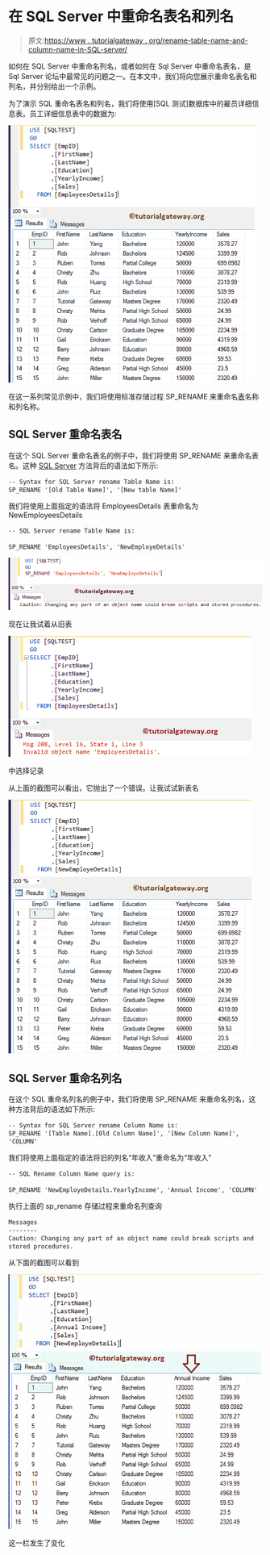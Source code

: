 # 在 SQL Server 中重命名表名和列名

> 原文:[https://www . tutorialgateway . org/rename-table-name-and-column-name-in-SQL-server/](https://www.tutorialgateway.org/rename-table-name-and-column-name-in-sql-server/)

如何在 SQL Server 中重命名列名，或者如何在 Sql Server 中重命名表名，是 Sql Server 论坛中最常见的问题之一。在本文中，我们将向您展示重命名表名和列名，并分别给出一个示例。

为了演示 SQL 重命名表名和列名，我们将使用[SQL 测试]数据库中的雇员详细信息表。员工详细信息表中的数据为:

![Rename Table Name and Column Name in SQL Server 1](img/f37a989ac9c8747203a1edca09a5383d.png)

在这一系列常见示例中，我们将使用标准存储过程 SP_RENAME 来重命名[表](https://www.tutorialgateway.org/sql-create-table/)名称和列名称。

## SQL Server 重命名表名

在这个 SQL Server 重命名表名的例子中，我们将使用 SP_RENAME 来重命名表名。这种 [SQL Server](https://www.tutorialgateway.org/sql/) 方法背后的语法如下所示:

```
-- Syntax for SQL Server rename Table Name is: 
SP_RENAME '[Old Table Name]', '[New table Name]'
```

我们将使用上面指定的语法将 EmployeesDetails 表重命名为 NewEmployeesDetails

```
-- SQL Server rename Table Name is: 

SP_RENAME 'EmployeesDetails', 'NewEmployeDetails'
```

![Rename Table Name and Column Name in SQL Server 2](img/2dee070ac5b0ff5f11a9c84423cc7aae.png)

现在让我试着从旧表

![Rename Table Name and Column Name in SQL Server 3](img/98248b269b3441ee4add4dfa3aaed59a.png)

中选择记录

从上面的截图可以看出，它抛出了一个错误。让我试试新表名

![Rename Table Name and Column Name in SQL Server 4](img/19dc3a26b78ae6c84c9a4da4133d68a6.png)

## SQL Server 重命名列名

在这个 SQL 重命名列名的例子中，我们将使用 SP_RENAME 来重命名列名，这种方法背后的语法如下所示:

```
-- Syntax for SQL Server rename Column Name is: 
SP_RENAME '[Table Name].[Old Column Name]', '[New Column Name]', 'COLUMN'
```

我们将使用上面指定的语法将旧的列名“年收入”重命名为“年收入”

```
-- SQL Rename Column Name query is: 

SP_RENAME 'NewEmployeDetails.YearlyIncome', 'Annual Income', 'COLUMN'
```

执行上面的 sp_rename 存储过程来重命名列查询

```
Messages
--------
Caution: Changing any part of an object name could break scripts and stored procedures.
```

从下面的截图可以看到

![Rename Table Name and Column Name in SQL Server 6](img/6a0765ad2180cf1095eba0ee76fb643d.png)

这一栏发生了变化